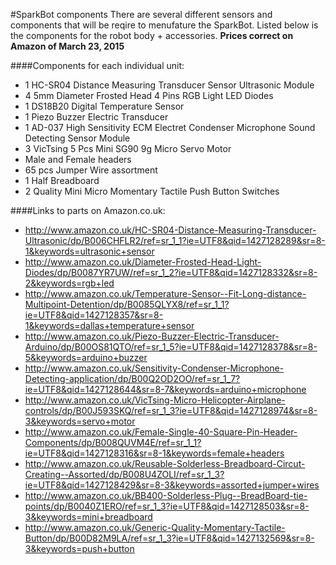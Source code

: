 #SparkBot components
There are several different sensors and components that will be reqire to menufature the SparkBot.
Listed below is the components for the robot body + accessories.
**Prices correct on Amazon of March 23, 2015**

####Components for each individual unit:
* 1 HC-SR04 Distance Measuring Transducer Sensor Ultrasonic Module
* 4 5mm Diameter Frosted Head 4 Pins RGB Light LED Diodes
* 1 DS18B20 Digital Temperature Sensor
* 1 Piezo Buzzer Electric Transducer
* 1 AD-037 High Sensitivity ECM Electret Condenser Microphone Sound Detecting Sensor Module
* 3 VicTsing 5 Pcs Mini SG90 9g Micro Servo Motor
* Male and Female headers
* 65 pcs Jumper Wire assortment
* 1 Half Breadboard
* 2 Quality Mini Micro Momentary Tactile Push Button Switches

####Links to parts on Amazon.co.uk:
* http://www.amazon.co.uk/HC-SR04-Distance-Measuring-Transducer-Ultrasonic/dp/B006CHFLR2/ref=sr_1_1?ie=UTF8&qid=1427128289&sr=8-1&keywords=ultrasonic+sensor
* http://www.amazon.co.uk/Diameter-Frosted-Head-Light-Diodes/dp/B0087YR7UW/ref=sr_1_2?ie=UTF8&qid=1427128332&sr=8-2&keywords=rgb+led
* http://www.amazon.co.uk/Temperature-Sensor--Fit-Long-distance-Multipoint-Detention/dp/B0085QLYX8/ref=sr_1_1?ie=UTF8&qid=1427128357&sr=8-1&keywords=dallas+temperature+sensor
* http://www.amazon.co.uk/Piezo-Buzzer-Electric-Transducer-Arduino/dp/B00OS81QTO/ref=sr_1_5?ie=UTF8&qid=1427128378&sr=8-5&keywords=arduino+buzzer
* http://www.amazon.co.uk/Sensitivity-Condenser-Microphone-Detecting-application/dp/B00Q2OD2OO/ref=sr_1_7?ie=UTF8&qid=1427128644&sr=8-7&keywords=arduino+microphone
* http://www.amazon.co.uk/VicTsing-Micro-Helicopter-Airplane-controls/dp/B00J593SKQ/ref=sr_1_3?ie=UTF8&qid=1427128974&sr=8-3&keywords=servo+motor
* http://www.amazon.co.uk/Female-Single-40-Square-Pin-Header-Components/dp/B008QUVM4E/ref=sr_1_1?ie=UTF8&qid=1427128316&sr=8-1&keywords=female+headers
* http://www.amazon.co.uk/Reusable-Solderless-Breadboard-Circut-Creating--Assorted/dp/B008U4ZOLI/ref=sr_1_3?ie=UTF8&qid=1427128429&sr=8-3&keywords=assorted+jumper+wires
* http://www.amazon.co.uk/BB400-Solderless-Plug--BreadBoard-tie-points/dp/B0040Z1ERO/ref=sr_1_3?ie=UTF8&qid=1427128503&sr=8-3&keywords=mini+breadboard
* http://www.amazon.co.uk/Generic-Quality-Momentary-Tactile-Button/dp/B00D82M9LA/ref=sr_1_3?ie=UTF8&qid=1427132569&sr=8-3&keywords=push+button

